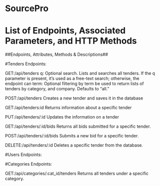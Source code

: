 # SourcePro

# List of Endpoints, Associated Parameters, and HTTP Methods

##Endpoints, Attributes, Methods & Descriptions##

#Tenders Endpoints:

GET:/api/tenders
q:                                    Optional search. Lists and searches all tenders. If the q parameter is present, it’s used as a free-text search; otherwise, the endpoint can
term: Optional filtering by term      be used to return lists of tenders by category, and company. Defaults to “all.”

POST:/api/tenders                     Creates a new tender and saves it in the database
                          
GET:/api/tenders:id                   Returns information about a specific tender
 
PUT:/api/tenders/:id                  Updates the information on a tender
 
GET:/api/tenders/:id/bids             Returns all bids submitted for a specific tender.

POST:/api/tenders/:id/bids            Submits a new bid for a specific tender.

DELETE:/api/tenders/:id               Deletes a specific tender from the database.


#Users Endpoints:

#Categories Endpoints:

GET:/api/categories/:cat_id/tenders   Returns all tenders under a specific category.




























